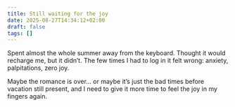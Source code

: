 ```yaml
---
title: Still waiting for the joy
date: 2025-08-27T14:34:12+02:00
draft: false
tags: []
---
```


Spent almost the whole summer away from the keyboard. Thought it would recharge me, but it didn’t. The few times I had to log in it felt wrong: anxiety, palpitations, zero joy.

Maybe the romance is over… or maybe it’s just the bad times before vacation still present, and I need to give it more time to feel the joy in my fingers again.